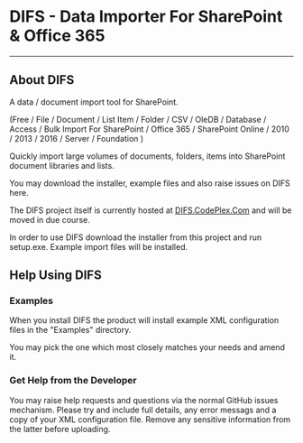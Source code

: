 # DIFS - Data Importer For SharePoint &amp; Office 365
---

## About DIFS 

A data / document import tool for SharePoint.

(Free / File / Document / List Item / Folder / CSV / OleDB / Database / Access / Bulk Import For SharePoint / Office 365 / SharePoint Online / 2010 / 2013 / 2016 / Server / Foundation )

Quickly import large volumes of documents, folders, items into SharePoint document libraries and lists.

You may download the installer, example files and also raise issues on DIFS here.

The DIFS project itself is currently hosted at [DIFS.CodePlex.Com](https://difs.codeplex.com) and will be moved in due course.

In order to use DIFS download the installer from this project and run setup.exe.  Example import files will be installed.

## Help Using DIFS

### Examples

When you install DIFS the product will install example XML configuration files in the "Examples" directory.

You may pick the one which most closely matches your needs and amend it.

### Get Help from the Developer

You may raise help requests and questions via the normal GitHub issues mechanism.  Please try and include full details, any error messags and a copy of your XML configuration file.  Remove any sensitive information from the latter before uploading.
